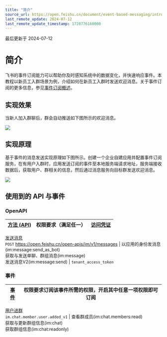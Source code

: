 ```yaml
---
title: "简介"
source_url: https://open.feishu.cn/document/event-based-messaging/introduction
last_remote_update: 2024-07-12
last_remote_update_timestamp: 1720776160000
---
```

最后更新于 2024-07-12

# 简介

飞书的事件订阅能力可以帮助你及时感知系统中的数据变化，并快速响应事件。本教程以新员工入群场景为例，介绍如何在新员工入群时发送欢迎消息。关于事件订阅的更多信息，参见[事件订阅概述](https://open.feishu.cn/document/ukTMukTMukTM/uUTNz4SN1MjL1UzM)。

## 实现效果

当新人加入群聊后，群会自动推送如下图所示的欢迎消息。

![](https://sf3-cn.feishucdn.com/obj/open-platform-opendoc/a6d369cffc485c52f4301c302e45120f_FpQjmHkG82.png?height=1000&lazyload=true&maxWidth=700&width=1640)

## 实现原理

基于事件的消息发送实现原理如下图所示。创建一个企业自建应用并配置事件订阅服务，在有用户入群时，应用发送订阅的事件至本地服务端请求地址，服务端接收数据后，获取用户、群相关的信息，然后通过消息服务向目标群发送欢迎消息。

![](https://sf3-cn.feishucdn.com/obj/open-platform-opendoc/fc4bcf68d133d9c7165b317270b4915c_jKcfJYJmaS.png?height=843&lazyload=true&maxWidth=700&width=1640)

## 使用到的 API 与事件

### OpenAPI

**[方法 (API)](https://open.feishu.cn/document/ukTMukTMukTM/uITNz4iM1MjLyUzM)** | 权限要求（满足任一） | **[访问凭证](https://open.feishu.cn/document/ukTMukTMukTM/uMTNz4yM1MjLzUzM)**
--- | --- | ---
[发送消息](https://open.feishu.cn/document/uAjLw4CM/ukTMukTMukTM/reference/im-v1/message/create)  
`POST` https://open.feishu.cn/open-apis/im/v1/messages | 以应用的身份发消息(im:message:send_as_bot)  
获取与发送单聊、群组消息(im:message)  
发送消息V2(im:message:send) | `tenant_access_token`

### 事件

**[事件](https://open.feishu.cn/document/ukTMukTMukTM/uUTNz4SN1MjL1UzM)** | 权限要求**订阅该事件所需的权限，开启其中任意一项权限即可订阅**
--- | ---
[用户进群](https://open.feishu.cn/document/uAjLw4CM/ukTMukTMukTM/reference/im-v1/chat-member-user/events/added)  
`im.chat.member.user.added_v1` | 查看群成员(im:chat.members:read)  
获取与更新群组信息(im:chat)  
获取群组信息(im:chat:readonly)

